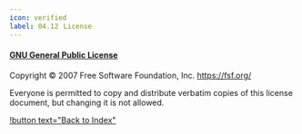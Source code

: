 ```yaml
---
icon: verified
label: 04.12⠀License
---
```


#### [GNU General Public License](https://www.gnu.org/licenses/gpl-3.0.html)
Copyright © 2007 Free Software Foundation, Inc. <https://fsf.org/>

Everyone is permitted to copy and distribute verbatim copies of this license document, but changing it is not allowed.

[!button text="Back to Index"](/projects/04-submarine/04-10-19-about-the-project/04-10-index.md)